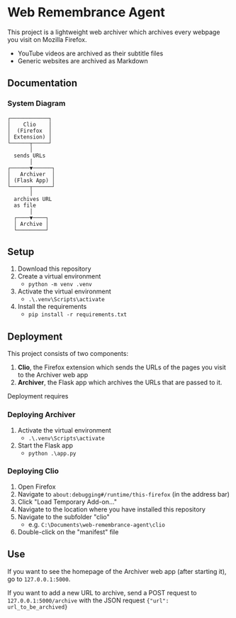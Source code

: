 
# Web Remembrance Agent

This project is a lightweight web archiver which archives every webpage you visit on Mozilla Firefox.

- YouTube videos are archived as their subtitle files
- Generic websites are archived as Markdown

## Documentation
### System Diagram
```
┌────────────┐
│    Clio    │
│  (Firefox  │
│ Extension) │
└──────┬─────┘
       │
  sends URLs
       │
┌──────▼──────┐
│   Archiver  │
│ (Flask App) │
└──────┬──────┘
       │
  archives URL
  as file
       │
  ┌────▼────┐
  │ Archive │
  └─────────┘
```

## Setup
1. Download this repository
2. Create a virtual environment
    - `python -m venv .venv`
3. Activate the virtual environment
    - `.\.venv\Scripts\activate`
4. Install the requirements
    - `pip install -r requirements.txt`

## Deployment
This project consists of two components:
1. **Clio**, the Firefox extension which sends the URLs of the pages you visit to the Archiver web app
2. **Archiver**, the Flask app which archives the URLs that are passed to it.

Deployment requires 

### Deploying Archiver
1. Activate the virtual environment
    - `.\.venv\Scripts\activate`
2. Start the Flask app
    - `python .\app.py`

### Deploying Clio
1. Open Firefox
2. Navigate to `about:debugging#/runtime/this-firefox` (in the address bar)
3. Click "Load Temporary Add-on..."
4. Navigate to the location where you have installed this repository
5. Navigate to the subfolder "clio"
    - e.g. `C:\Documents\web-remembrance-agent\clio`
6. Double-click on the "manifest" file

## Use
If you want to see the homepage of the Archiver web app (after starting it), go to `127.0.0.1:5000`.

If you want to add a new URL to archive, send a POST request to `127.0.0.1:5000/archive` with the JSON
request `{"url": url_to_be_archived}`